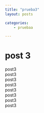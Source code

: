 ```yaml
---
title: "prueba3"
layout: posts

categories: 
    - pruebaa

---
```


# post 3
post3
<br>
post3
<br>
post3
<br>
post3
<br>
post3
<br>
post3
<br>
post3
<br>
post3